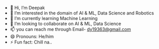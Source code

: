 - 👋 Hi, I’m Deepak
- 👀 I’m interested in the domain of AI & ML, Data Science and Robotics
- 🌱 I’m currently learning Machine Learning
- 💞️ I’m looking to collaborate on  AI & ML, Data Science 
- 📫 you can reach me through Email- dy19363@gmail.com
- 😄 Pronouns: He/him
- ⚡ Fun fact: Chill na..
